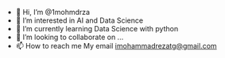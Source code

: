 - 👋 Hi, I’m @1mohmdrza
- 👀 I’m interested in AI and Data Science
- 🌱 I’m currently learning Data Science with python
- 💞️ I’m looking to collaborate on ...
- 📫 How to reach me My email imohammadrezatg@gmail.com

<!---
1mohmdrza/1mohmdrza is a ✨ special ✨ repository because its `README.md` (this file) appears on your GitHub profile.
You can click the Preview link to take a look at your changes.
--->

